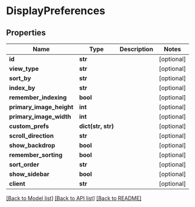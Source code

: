 # DisplayPreferences

## Properties
Name | Type | Description | Notes
------------ | ------------- | ------------- | -------------
**id** | **str** |  | [optional] 
**view_type** | **str** |  | [optional] 
**sort_by** | **str** |  | [optional] 
**index_by** | **str** |  | [optional] 
**remember_indexing** | **bool** |  | [optional] 
**primary_image_height** | **int** |  | [optional] 
**primary_image_width** | **int** |  | [optional] 
**custom_prefs** | **dict(str, str)** |  | [optional] 
**scroll_direction** | **str** |  | [optional] 
**show_backdrop** | **bool** |  | [optional] 
**remember_sorting** | **bool** |  | [optional] 
**sort_order** | **str** |  | [optional] 
**show_sidebar** | **bool** |  | [optional] 
**client** | **str** |  | [optional] 

[[Back to Model list]](../README.md#documentation-for-models) [[Back to API list]](../README.md#documentation-for-api-endpoints) [[Back to README]](../README.md)

